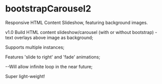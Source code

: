 # bootstrapCarousel2
Responsive HTML Content Slideshow, featuring background images.

v1.0
Build HTML content slideshow/carousel (with or without bootstrap) - text overlays above image as background;

Supports multiple instances;

Features 'slide to right' and 'fade' animations;

--Will allow infinite loop in the near future;

Super light-weight!
